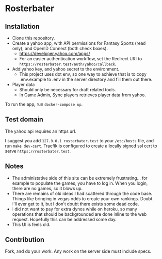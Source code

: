 # Rosterbater

## Installation

- Clone this repository.
- Create a yahoo app, with API permissions for Fantasy Sports (read only), and OpenID Connect (both check boxes).
  - https://developer.yahoo.com/apps/
  - For an easier authentication workflow, set the Redirect URI to `https://rosterbater.test/auth/yahoo/callback`.
- Add yahoo key, and yahoo secret to the environment.
  - This project uses dot env, so one way to achieve that is to copy .env.example to .env in the server dirextory and fill them out there.
- Player data
  - Should only be necessary for draft related tools.
  - In Game Admin, Sync players retrieves player data from yahoo.

To run the app, run `docker-compose up`.

## Test domain

The yahoo api requires an https url.

I suggest you add `127.0.0.1 rosterbater.test` to your `/etc/hosts` file, and run `make dev-cert`. Traefik is configured to create a locally signed ssl cert to serve `https://rosterbater.test`.

## Notes

- The administative side of this site can be extremely frustrating... for example to populate the games, you have to log in. When you login, there are no games, so it blows up.
- There are remains of old ideas I had scattered through the code base. Things like bringing in vegas odds to create your own rankings. Doubt I'll ever get to it, but I don't doubt there exists some dead code.
- I did not want to pay for extra dynos while on heroku, so many operations that should be backgrounded are done inline to the web request. Hopefully this can be addressed some day.
- This UI is feels old.

## Contribution

Fork, and do your work. Any work on the server side must include specs.
